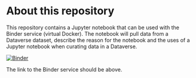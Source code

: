 # About this repository

This repository contains a Jupyter notebook that can be used with the Binder service (virtual Docker). The notebook will pull data from a Dataverse dataset, describe the reason for the notebook and the uses of a Jupyter notebook when curating data in a Dataverse.

[![Binder](https://mybinder.org/badge_logo.svg)](https://mybinder.org/v2/gh/kuhlaid/binder-ex1/main)

The link to the Binder service should be above.
